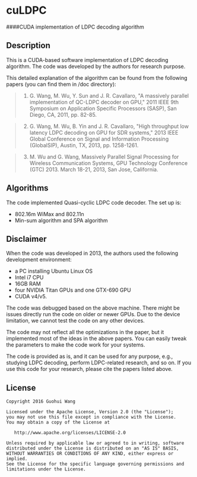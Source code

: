 # cuLDPC
####CUDA implementation of LDPC decoding algorithm

## Description
This is a CUDA-based software implementation of LDPC decoding algorithm. The code was developed by the authors for research purpose. 

This detailed explanation of the algorithm can be found from the following papers (you can find them in /doc directory):

> 1. G. Wang, M. Wu, Y. Sun and J. R. Cavallaro, "A massively parallel implementation of QC-LDPC decoder on GPU," 2011 IEEE 9th Symposium on Application Specific Processors (SASP), San Diego, CA, 2011, pp. 82-85.

> 2. G. Wang, M. Wu, B. Yin and J. R. Cavallaro, "High throughput low latency LDPC decoding on GPU for SDR systems," 2013 IEEE Global Conference on Signal and Information Processing (GlobalSIP), Austin, TX, 2013, pp. 1258-1261.

> 3. M. Wu and G. Wang, Massively Parallel Signal Processing for Wireless Communication Systems, GPU Technology Conference (GTC) 2013. March 18-21, 2013, San Jose, California.

## Algorithms
The code implemented Quasi-cyclic LDPC code decoder. The set up is:
* 802.16m WiMax and 802.11n
* Min-sum algorithm and SPA algorithm

## Disclaimer
When the code was developed in 2013, the authors used the following development environment: 
* a PC installing Ubuntu Linux OS
* Intel i7 CPU
* 16GB RAM
* four NVIDIA Titan GPUs and one GTX-690 GPU
* CUDA v4/v5.

The code was debugged based on the above machine. There might be issues directly run the code on older or newer GPUs. Due to the device limitation, we cannot test the code on any other devices. 

The code may not reflect all the optimizations in the paper, but it implemented most of the ideas in the above papers. You can easily tweak the parameters to make the code work for your systems.

The code is provided as is, and it can be used for any purpose, e.g., studying LDPC decoding, perform LDPC-related research, and so on. If you use this code for your research, please cite the papers listed above. 

## License
    Copyright 2016 Guohui Wang

    Licensed under the Apache License, Version 2.0 (the "License");
    you may not use this file except in compliance with the License.
    You may obtain a copy of the License at

       http://www.apache.org/licenses/LICENSE-2.0

    Unless required by applicable law or agreed to in writing, software
    distributed under the License is distributed on an "AS IS" BASIS,
    WITHOUT WARRANTIES OR CONDITIONS OF ANY KIND, either express or implied.
    See the License for the specific language governing permissions and
    limitations under the License.